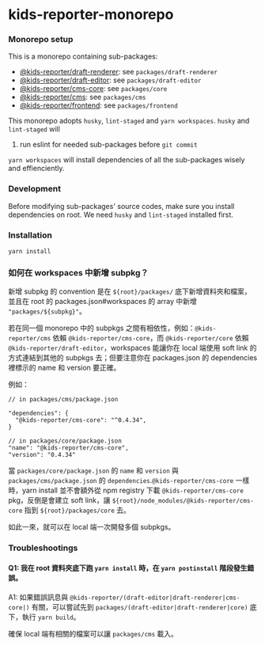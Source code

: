 # kids-reporter-monorepo

### Monorepo setup
This is a monorepo containing sub-packages:
- [@kids-reporter/draft-renderer](./packages/draft-renderer): see `packages/draft-renderer`
- [@kids-reporter/draft-editor](./packages/draft-editor): see `packages/draft-editor`
- [@kids-reporter/cms-core](./packages/core): see `packages/core`
- [@kids-reporter/cms](./packages/cms): see `packages/cms`
- [@kids-reporter/frontend](./packages/frontend): see `packages/frontend`

This monorepo adopts `husky`, `lint-staged` and `yarn workspaces`. 
`husky` and `lint-staged` will 
1. run eslint for needed sub-packages before `git commit`

`yarn workspaces` will install dependencies of all the sub-packages wisely and effienciently.

### Development
Before modifying sub-packages' source codes, make sure you install dependencies on root. 
We need `husky` and `lint-staged` installed first.

### Installation
`yarn install`

### 如何在 workspaces 中新增 subpkg？
新增 subpkg 的 convention 是在 `${root}/packages/` 底下新增資料夾和檔案，
並且在 root 的 packages.json#workspaces 的 array 中新增 `"packages/${subpkg}"`。

若在同一個 monorepo 中的 subpkgs 之間有相依性，例如：`@kids-reporter/cms` 依賴 `@kids-reporter/cms-core`，而 `@kids-reporter/core` 依賴 `@kids-reporter/draft-editor`，workspaces 能讓你在 local 端使用 soft link 的方式連結到其他的 subpkgs 去；但要注意你在 packages.json 的 dependencies 裡標示的 name 和 version 要正確。

例如：
```
// in packages/cms/package.json

"dependencies": {
  "@kids-reporter/cms-core": "^0.4.34",
}

// in packages/core/package.json
"name": "@kids-reporter/cms-core",
"version": "0.4.34"

```

當 `packages/core/package.json` 的 `name` 和 `version` 與 `packages/cms/package.json` 的 `dependencies`.`@kids-reporter/cms-core` 一樣時，yarn install 並不會額外從 npm registry 下載 `@kids-reporter/cms-core` pkg，反倒是會建立 soft link，讓 `${root}/node_modules/@kids-reporter/cms-core` 指到 `${root}/packages/core` 去。

如此一來，就可以在 local 端一次開發多個 subpkgs。


### Troubleshootings
#### Q1: 我在 root 資料夾底下跑 `yarn install` 時，在 `yarn postinstall` 階段發生錯誤。

A1: 如果錯誤訊息與 `@kids-reporter/(draft-editor|draft-renderer|cms-core|)` 有關，可以嘗試先到 `packages/(draft-editor|draft-renderer|core)` 底下，執行 `yarn build`。

確保 local 端有相關的檔案可以讓 `packages/cms` 載入。
